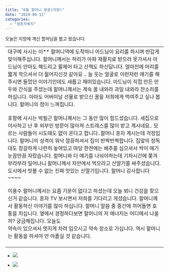 ```yaml
---
title: "6월 할머니 방문(지방)"
date: "2019-06-11"
categories: 
  - "생존자복지"
---
```


오늘은 지방에 계신 할머님을 뵙고 왔습니다.

<table class="wp-block-table"><tbody><tr><td>대구에 사시는 이** 할머니댁에 도착하니 아드님이 요리를 하시며 반갑게 맞이해주십니다. 할머니께서는 허리가 아파 재활치료 받으러 못가셔서 아드님이 안마도 해드리고 휠체어 타고 산책도 하신답니다. 얼마전에 머리를 짧게 깍으셔서 더 젊어지신것 같아요 .. 늘 웃는 얼굴로 이런저런 얘기를 해주시면 들었던 이야기인데도 새롭고 재미있습니다. 아드님이 직접 만든 만두와 간식을 주셨는데 할머니께서는 계속 꿀 내와라 과일 내와라 잔소리를 하십니다. 아마도 어버이날 선물로 받으신 꿀을 저희에게 먹여주고 싶나 봅니다. 할머니의 정이 느껴집니다.<br><br>포항에 사시는 박필근 할머니께서는 그 동안 많이 힘드셨습니다. 새집으로 이사하고 난 후 외부인 방문이 많아져 스트레스를 많이 받고 계시네요.. 모르는 사람들이 시도때도 없이 온다고 합니다..할머니 혼자 계시는데 걱정입니다. 할머니의 성격이 워낙 깔끔하셔서 집이 반짝반짝합니다. 집앞의 장독대도 정갈하게 나란히 놓여있고 마당 한켠에는 배추를 심으셔서 싹이 애기 눈꼽만끔 자랐습니다. 할머니와 더 얘기를 나눠야하는데 기차시간에 쫒겨 부랴부랴 일어나니 할머니께서 차안에서 먹으라고 산딸기를 싸주셨습니다. 도시에서 맛볼 수 없는 진짜 맛있는 산딸기입니다. 할머니 감사합니다~~~~<br><br>이용수 할머니께서는 요즘 기운이 없다고 하셨는데 오늘 뵈니 건강을 찾으신거 같습니다. 혼자 TV 보시면서 저희를 기다리고 게셨습니다. 할머니께서 활동하신 이야기를 많이 하십니다. 할머니 말씀 중 중간에 끼어들면 호통을 치십니다. 옆에서 경청하다보면 할머니의 저 에너지는 어디에서 나올까? 궁금해집니다. 오늘도<br>약속이 있으셔서 멋지게 차려 입으시고 약속 장소로 가십니다. 역시 할머니는 활동을 하셔야 안 아플실 것 같습니다.<br><br></td></tr></tbody></table>

- ![](https://r2.womenandwar.net/2019/11/6월-정기방문사진_할머니-1024x768-1024x768.png)
    

- ![](https://r2.womenandwar.net/2019/06/6월-정기방문사진_박필근할머니1-1024x768.png)

